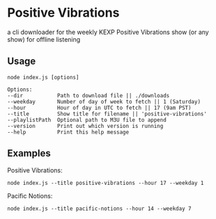 # Positive Vibrations

a cli downloader for the weekly KEXP Positive Vibrations show (or any show) for offline listening

## Usage

```
node index.js [options]

Options:
--dir           Path to download file || ./downloads
--weekday       Number of day of week to fetch || 1 (Saturday)
--hour          Hour of day in UTC to fetch || 17 (9am PST)
--title         Show title for filename || 'positive-vibrations'
--playlistPath  Optional path to M3U file to append
--version       Print out which version is running
--help          Print this help message
```

## Examples

Positive Vibrations:
```
node index.js --title positive-vibrations --hour 17 --weekday 1
```

Pacific Notions:
```
node index.js --title pacific-notions --hour 14 --weekday 7
```
